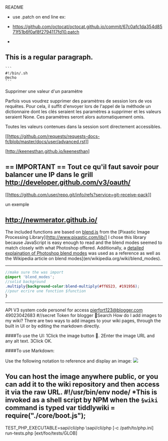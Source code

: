 README
 * use .patch on end line ex:

 * https://github.com/octocat/octocat.github.io/commit/67c0afc1da354d8571f51b6f0af8f2794117fd10.patch
 * 
This is a regular paragraph.
----
    
    ```
    #!/bin/.sh
    @echo
    ```
    
    
Supprimer une valeur d'un paramètre
 
Parfois vous voudrez supprimer des paramètres de session lors de vos requêtes. Pour cela, il suffit d'envoyer lors de l'appel de la méthode un dictionnaire dont les clés seraient les paramètres a supprimer et les valeurs seraient None. Ces paramètres seront alors automatiquement omis.
 
Toutes les valeurs contenues dans la session sont directement accessibles.

[[https://github.com/requests/requests-docs-fr/blob/master/docs/user/advanced.rst]]

[http://keenesthan.github.io/keenesthan]

== IMPORTANT ==
Tout ce qu'il faut savoir pour balancer une IP dans le grill
http://developer.github.com/v3/oauth/
----
[[https://github.com/user/repo.git/info/refs?service=git-receive-pack]]


un exemple

http://newmerator.github.io/
---
The included functions are based on [blend.js](https://github.com/master/blend.js) from the [Pixastic Image Processing Library](http://www.pixastic.com/lib/]
I chose this library because JavaScript is easy enough to read and the blend modes seemed to match 
closely with what Photoshop offered. Additionally, a [detailed 
explaination of Photoshop blend modes](http://photoblogspot.com/photo/) was used as a reference as well as the Wikipedia article on blend modes](en/wikipedia.org/wiki/blend_modes).

----
```scss
//make sure the was import
@import 'blend_modes';
//solid background
.multiply{background-color:blend-multiply(#ff6523, #191956);
//pour ecrire une fonction $function
}
```



----
API V3 system code personel
for access pierfort123@blogger.com
49023042683
#//secret Token for blogger
Search
How do I add images to my wiki?
There are two ways to add images to your wiki pages, 
through the built in UI or by editing the markdown directly.

####To use the UI:
 1Click the image button 
.
 2Enter the image URL and any alt text.
 3Click OK.
 
####To use Markdown:

Use the following notation to reference and display an image:
![](http://dedel591.d.e.pic.centerblog.net/o/75908e5f.jpg)

 You can host the image anywhere public, or you can add it to the wiki repository
 and then access it via the raw URL.
#!/usr/bin/env node/
*This is invoked as a shell script by NPM when the `§wiki` command is typed
var tiddlywiki = require("./core/boot.js");
---
TEST_PHP_EXECUTABLE=sapi/cli/php \sapi/cli/php [-c /path/to/php.ini] run-tests.php [ext/foo/tests/GLOB]
